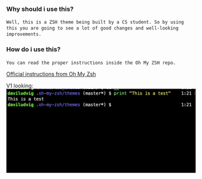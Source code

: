 ### Why should i use this?
    Well, this is a ZSH theme being built by a CS student. So by using this you are going to see a lot of good changes and well-looking improvements.

### How do i use this?
    You can read the proper instructions inside the Oh My ZSH repo.
[Official instructions from Oh My Zsh](https://github.com/ohmyzsh/ohmyzsh/wiki/Themes)

V1 looking:
![v1](docs/v1.png)